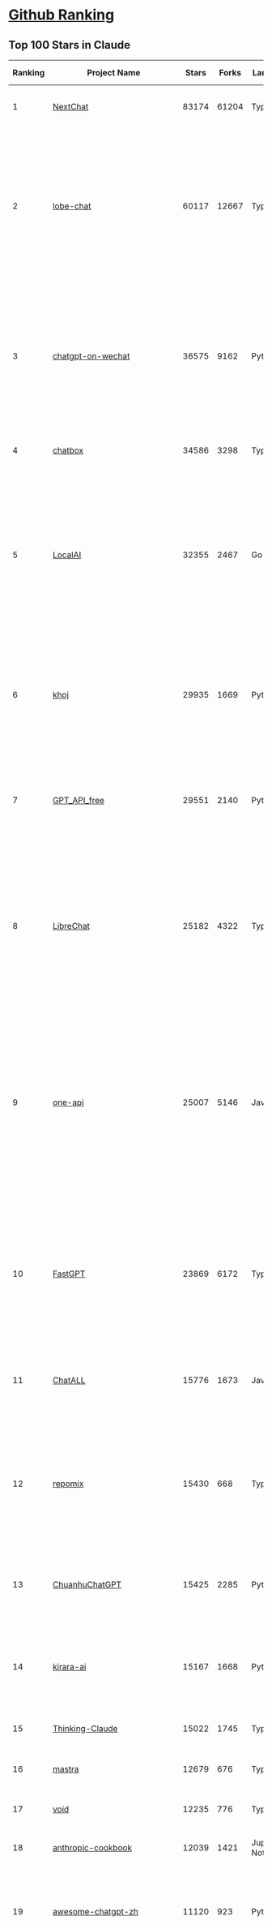 [Github Ranking](../README.md)
==========

## Top 100 Stars in Claude

| Ranking | Project Name | Stars | Forks | Language | Open Issues | Description | Last Commit |
| ------- | ------------ | ----- | ----- | -------- | ----------- | ----------- | ----------- |
| 1 | [NextChat](https://github.com/ChatGPTNextWeb/NextChat) | 83174 | 61204 | TypeScript | 626 | ✨ Light and Fast AI Assistant. Support: Web \| iOS \| MacOS \| Android \|  Linux \| Windows | 2025-04-19T08:00:42Z |
| 2 | [lobe-chat](https://github.com/lobehub/lobe-chat) | 60117 | 12667 | TypeScript | 724 | 🤯 Lobe Chat - an open-source, modern-design AI chat framework. Supports Multi AI Providers( OpenAI / Claude 3 / Gemini / Ollama / DeepSeek / Qwen), Knowledge Base (file upload / knowledge management / RAG ), Multi-Modals (Plugins/Artifacts) and Thinking. One-click FREE deployment of your private ChatGPT/ Claude / DeepSeek application. | 2025-05-05T00:33:45Z |
| 3 | [chatgpt-on-wechat](https://github.com/zhayujie/chatgpt-on-wechat) | 36575 | 9162 | Python | 290 | 基于大模型搭建的聊天机器人，同时支持 微信公众号、企业微信应用、飞书、钉钉 等接入，可选择GPT4.1/GPT-4o/GPT-o1/ DeepSeek/Claude/文心一言/讯飞星火/通义千问/ Gemini/GLM-4/Kimi/LinkAI，能处理文本、语音和图片，访问操作系统和互联网，支持基于自有知识库进行定制企业智能客服。 | 2025-04-20T09:22:54Z |
| 4 | [chatbox](https://github.com/chatboxai/chatbox) | 34586 | 3298 | TypeScript | 677 | User-friendly Desktop Client App for AI Models/LLMs (GPT, Claude, Gemini, Ollama...) | 2025-04-27T14:53:01Z |
| 5 | [LocalAI](https://github.com/mudler/LocalAI) | 32355 | 2467 | Go | 437 | :robot: The free, Open Source alternative to OpenAI, Claude and others. Self-hosted and local-first. Drop-in replacement for OpenAI,  running on consumer-grade hardware. No GPU required. Runs gguf, transformers, diffusers and many more models architectures. Features: Generate Text, Audio, Video, Images, Voice Cloning, Distributed, P2P inference | 2025-05-04T23:00:26Z |
| 6 | [khoj](https://github.com/khoj-ai/khoj) | 29935 | 1669 | Python | 67 | Your AI second brain. Self-hostable. Get answers from the web or your docs. Build custom agents, schedule automations, do deep research. Turn any online or local LLM into your personal, autonomous AI (gpt, claude, gemini, llama, qwen, mistral). Get started - free. | 2025-05-03T02:29:40Z |
| 7 | [GPT_API_free](https://github.com/chatanywhere/GPT_API_free) | 29551 | 2140 | Python | 9 | Free ChatGPT&DeepSeek API Key，免费ChatGPT&DeepSeek API。免费接入DeepSeek API和GPT4 API，支持 gpt \| deepseek \| claude \| gemini \| grok 等排名靠前的常用大模型。 | 2025-04-19T03:10:33Z |
| 8 | [LibreChat](https://github.com/danny-avila/LibreChat) | 25182 | 4322 | TypeScript | 148 | Enhanced ChatGPT Clone: Features Agents, DeepSeek, Anthropic, AWS, OpenAI, Assistants API, Azure, Groq, o1, GPT-4o, Mistral, OpenRouter, Vertex AI, Gemini, Artifacts, AI model switching, message search, Code Interpreter, langchain, DALL-E-3, OpenAPI Actions, Functions, Secure Multi-User Auth, Presets, open-source for self-hosting. Active project. | 2025-05-05T00:32:46Z |
| 9 | [one-api](https://github.com/songquanpeng/one-api) | 25007 | 5146 | JavaScript | 851 | LLM API 管理 & 分发系统，支持 OpenAI、Azure、Anthropic Claude、Google Gemini、DeepSeek、字节豆包、ChatGLM、文心一言、讯飞星火、通义千问、360 智脑、腾讯混元等主流模型，统一 API 适配，可用于 key 管理与二次分发。单可执行文件，提供 Docker 镜像，一键部署，开箱即用。LLM API management & key redistribution system, unifying multiple providers under a single API. Single binary, Docker-ready, with an English UI. | 2025-02-21T11:30:22Z |
| 10 | [FastGPT](https://github.com/labring/FastGPT) | 23869 | 6172 | TypeScript | 502 | FastGPT is a knowledge-based platform built on the LLMs, offers a comprehensive suite of out-of-the-box capabilities such as data processing, RAG retrieval, and visual AI workflow orchestration, letting you easily develop and deploy complex question-answering systems without the need for extensive setup or configuration. | 2025-04-30T09:44:34Z |
| 11 | [ChatALL](https://github.com/ai-shifu/ChatALL) | 15776 | 1673 | JavaScript | 222 |  Concurrently chat with ChatGPT, Bing Chat, Bard, Alpaca, Vicuna, Claude, ChatGLM, MOSS, 讯飞星火, 文心一言 and more, discover the best answers | 2025-04-20T18:12:53Z |
| 12 | [repomix](https://github.com/yamadashy/repomix) | 15430 | 668 | TypeScript | 76 | 📦 Repomix (formerly Repopack) is a powerful tool that packs your entire repository into a single, AI-friendly file. Perfect for when you need to feed your codebase to Large Language Models (LLMs) or other AI tools like Claude, ChatGPT, DeepSeek, Perplexity, Gemini, Gemma, Llama, Grok, and more. | 2025-05-05T02:08:03Z |
| 13 | [ChuanhuChatGPT](https://github.com/GaiZhenbiao/ChuanhuChatGPT) | 15425 | 2285 | Python | 122 | GUI for ChatGPT API and many LLMs. Supports agents, file-based QA, GPT finetuning and query with web search. All with a neat UI. | 2025-03-13T09:36:38Z |
| 14 | [kirara-ai](https://github.com/lss233/kirara-ai) | 15167 | 1668 | Python | 164 | 🤖 可 DIY 的 多模态 AI 聊天机器人 \| 🚀 快速接入 微信、 QQ、Telegram、等聊天平台 \| 🦈支持DeepSeek、Grok、Claude、Ollama、Gemini、OpenAI \| 工作流系统、网页搜索、AI画图、人设调教、虚拟女仆、语音对话 \|  | 2025-05-04T21:34:51Z |
| 15 | [Thinking-Claude](https://github.com/richards199999/Thinking-Claude) | 15022 | 1745 | TypeScript | 0 | Let your Claude able to think | 2025-03-10T04:02:46Z |
| 16 | [mastra](https://github.com/mastra-ai/mastra) | 12679 | 676 | TypeScript | 89 | The TypeScript AI agent framework. ⚡ Assistants, RAG, observability. Supports any LLM: GPT-4, Claude, Gemini, Llama. | 2025-05-05T02:13:34Z |
| 17 | [void](https://github.com/voideditor/void) | 12235 | 776 | TypeScript | 36 | None | 2025-05-05T02:33:30Z |
| 18 | [anthropic-cookbook](https://github.com/anthropics/anthropic-cookbook) | 12039 | 1421 | Jupyter Notebook | 29 | A collection of notebooks/recipes showcasing some fun and effective ways of using Claude. | 2025-04-17T17:17:25Z |
| 19 | [awesome-chatgpt-zh](https://github.com/EmbraceAGI/awesome-chatgpt-zh) | 11120 | 923 | Python | 0 | ChatGPT 中文指南🔥，ChatGPT 中文调教指南，指令指南，应用开发指南，精选资源清单，更好的使用 chatGPT 让你的生产力 up up up! 🚀 | 2024-11-05T10:24:21Z |
| 20 | [claude-engineer](https://github.com/Doriandarko/claude-engineer) | 10985 | 1165 | Python | 11 | Claude Engineer is an interactive command-line interface (CLI) that leverages the power of Anthropic's Claude-3.5-Sonnet model to assist with software development tasks.This framework enables Claude to generate and manage its own tools, continuously expanding its capabilities through conversation. Available both as a CLI and a modern web interface | 2024-12-12T22:08:15Z |
| 21 | [LangBot](https://github.com/RockChinQ/LangBot) | 10892 | 814 | Python | 92 | 😎简单易用、🧩丰富生态 - 大模型原生即时通信机器人平台 \| 适配 QQ / 微信（企业微信、个人微信）/ 飞书 / 钉钉 / Discord / Telegram / Slack 等平台 \| 支持 ChatGPT、DeepSeek、Dify、Claude、Gemini、xAI、PPIO、Ollama、LM Studio、阿里云百炼、火山方舟、SiliconFlow、Qwen、Moonshot、ChatGLM、SillyTraven、MCP 等 LLM 的机器人 / Agent \| LLM-based instant messaging bots platform, supports Discord, Telegram, WeChat, Lark, DingTalk, QQ, Slack | 2025-05-04T08:05:02Z |
| 22 | [fastmcp](https://github.com/jlowin/fastmcp) | 8536 | 444 | Python | 35 | 🚀 The fast, Pythonic way to build MCP servers and clients | 2025-05-04T19:07:21Z |
| 23 | [coai](https://github.com/coaidev/coai) | 8298 | 1114 | TypeScript | 18 | 🚀 Next Generation AI One-Stop Internationalization Solution. 🚀 下一代 AI 一站式 B/C 端解决方案，支持 OpenAI，Midjourney，Claude，讯飞星火，Stable Diffusion，DALL·E，ChatGLM，通义千问，腾讯混元，360 智脑，百川 AI，火山方舟，新必应，Gemini，Moonshot 等模型，支持对话分享，自定义预设，云端同步，模型市场，支持弹性计费和订阅计划模式，支持图片解析，支持联网搜索，支持模型缓存，丰富美观的后台管理与仪表盘数据统计。 | 2025-04-30T19:12:53Z |
| 24 | [claude-code](https://github.com/anthropics/claude-code) | 8256 | 449 | Shell | 378 | Claude Code is an agentic coding tool that lives in your terminal, understands your codebase, and helps you code faster by executing routine tasks, explaining complex code, and handling git workflows - all through natural language commands. | 2025-05-02T17:09:41Z |
| 25 | [claude-task-master](https://github.com/eyaltoledano/claude-task-master) | 7724 | 806 | JavaScript | 76 | An AI-powered task-management system you can drop into Cursor, Lovable, Windsurf, Roo, and others. | 2025-05-03T19:24:39Z |
| 26 | [Noi](https://github.com/lencx/Noi) | 7484 | 564 | JavaScript | 148 | 🚀 Power Your World with AI - Explore, Extend, Empower. | 2025-05-01T02:21:25Z |
| 27 | [Upsonic](https://github.com/Upsonic/Upsonic) | 7413 | 691 | Python | 36 | The most reliable AI agent framework that supports MCP. | 2025-05-04T16:36:50Z |
| 28 | [new-api](https://github.com/QuantumNous/new-api) | 7176 | 1410 | Go | 166 | AI模型接口管理与分发系统，支持将多种大模型转为统一格式调用，支持OpenAI、Claude等格式，可供个人或者企业内部管理与分发渠道使用，本项目基于One API二次开发。🍥 The next-generation LLM gateway and AI asset management system supports multiple languages. | 2025-05-04T16:40:25Z |
| 29 | [BlackFriday-GPTs-Prompts](https://github.com/friuns2/BlackFriday-GPTs-Prompts) | 6628 | 1033 | None | 86 | List of free GPTs that doesn't require plus subscription  | 2024-11-08T11:03:14Z |
| 30 | [opencommit](https://github.com/di-sukharev/opencommit) | 6615 | 354 | JavaScript | 148 | GPT wrapper for git — generate commit messages with an LLM in 1 sec — works best with Claude 3.5 — supports local models too | 2025-05-03T09:06:21Z |
| 31 | [aichat](https://github.com/sigoden/aichat) | 6607 | 428 | Rust | 0 | All-in-one LLM CLI tool featuring Shell Assistant, Chat-REPL, RAG, AI Tools & Agents, with access to OpenAI, Claude, Gemini, Ollama, Groq, and more. | 2025-05-02T00:17:55Z |
| 32 | [promptfoo](https://github.com/promptfoo/promptfoo) | 6398 | 520 | TypeScript | 158 | Test your prompts, agents, and RAGs. Red teaming, pentesting, and vulnerability scanning for LLMs. Compare performance of GPT, Claude, Gemini, Llama, and more. Simple declarative configs with command line and CI/CD integration. | 2025-05-04T21:26:05Z |
| 33 | [llamacoder](https://github.com/Nutlope/llamacoder) | 5956 | 1385 | TypeScript | 39 | Open source Claude Artifacts – built with Llama 3.1 405B | 2025-04-08T15:15:38Z |
| 34 | [deep-searcher](https://github.com/zilliztech/deep-searcher) | 5809 | 570 | Python | 28 | Open Source Deep Research Alternative to Reason and Search on Private Data. Written in Python. | 2025-04-29T10:08:46Z |
| 35 | [code2prompt](https://github.com/mufeedvh/code2prompt) | 5548 | 316 | MDX | 7 | A CLI tool to convert your codebase into a single LLM prompt with source tree, prompt templating, and token counting. | 2025-04-28T20:55:23Z |
| 36 | [fragments](https://github.com/e2b-dev/fragments) | 5316 | 692 | TypeScript | 7 | Open-source Next.js template for building apps that are fully generated by AI. By E2B. | 2025-04-23T11:55:37Z |
| 37 | [opencompass](https://github.com/open-compass/opencompass) | 5282 | 557 | Python | 299 | OpenCompass is an LLM evaluation platform, supporting a wide range of models (Llama3, Mistral, InternLM2,GPT-4,LLaMa2, Qwen,GLM, Claude, etc) over 100+ datasets. | 2025-04-30T09:12:34Z |
| 38 | [deepclaude](https://github.com/getAsterisk/deepclaude) | 5093 | 399 | Rust | 45 | A high-performance LLM inference API and Chat UI that integrates DeepSeek R1's CoT reasoning traces with Anthropic Claude models. | 2025-02-04T22:55:51Z |
| 39 | [fastapi_mcp](https://github.com/tadata-org/fastapi_mcp) | 4298 | 361 | Python | 37 | Expose your FastAPI endpoints as Model Context Protocol (MCP) tools, with Auth! | 2025-04-28T16:01:55Z |
| 40 | [GodMode](https://github.com/smol-ai/GodMode) | 4261 | 336 | TypeScript | 50 | AI Chat Browser: Fast, Full webapp access to ChatGPT / Claude / Bard / Bing / Llama2! I use this 20 times a day. | 2024-07-29T00:31:03Z |
| 41 | [maestro](https://github.com/Doriandarko/maestro) | 4230 | 653 | Python | 32 | A framework for Claude Opus to intelligently orchestrate subagents. | 2024-07-01T06:49:15Z |
| 42 | [bot-on-anything](https://github.com/zhayujie/bot-on-anything) | 4069 | 925 | Python | 263 | A large model-based chatbot builder that can quickly integrate AI models (including ChatGPT, Claude, Gemini) into various software applications (such as Telegram, Gmail, Slack, and websites). | 2025-01-03T14:13:51Z |
| 43 | [obsidian-smart-connections](https://github.com/brianpetro/obsidian-smart-connections) | 3601 | 208 | JavaScript | 354 | Chat with your notes & see links to related content with AI embeddings. Use local models or 100+ via APIs like Claude, Gemini, ChatGPT & Llama 3 | 2025-05-03T18:37:58Z |
| 44 | [casibase](https://github.com/casibase/casibase) | 3562 | 418 | Go | 27 | ⚡️AI Cloud OS: Open-source enterprise-level AI knowledge base and MCP (model-context-protocol)/A2A (agent-to-agent) management platform with admin UI, user management and Single-Sign-On⚡️, supports ChatGPT, Claude, Llama, Ollama, HuggingFace, etc., chat bot demo: https://ai.casibase.com, admin UI demo: https://ai-admin.casibase.com | 2025-05-02T13:03:45Z |
| 45 | [codecompanion.nvim](https://github.com/olimorris/codecompanion.nvim) | 3538 | 201 | Lua | 2 | ✨ AI-powered coding, seamlessly in Neovim | 2025-05-04T20:48:13Z |
| 46 | [every-chatgpt-gui](https://github.com/billmei/every-chatgpt-gui) | 3440 | 244 | None | 4 | Every front-end GUI client for ChatGPT, Claude, and other LLMs | 2025-05-02T02:24:21Z |
| 47 | [mcp-playwright](https://github.com/executeautomation/mcp-playwright) | 3398 | 273 | TypeScript | 21 | Playwright Model Context Protocol Server - Tool to automate Browsers and APIs in Claude Desktop, Cline, Cursor IDE and More 🔌 | 2025-04-22T22:00:52Z |
| 48 | [free-llm-api-resources](https://github.com/cheahjs/free-llm-api-resources) | 3061 | 262 | Python | 5 | A list of free LLM inference resources accessible via API. | 2025-05-03T08:30:57Z |
| 49 | [Awesome-ChatGPT-prompts-ZH_CN](https://github.com/L1Xu4n/Awesome-ChatGPT-prompts-ZH_CN) | 3008 | 165 | None | 12 | 如何将ChatGPT调教成一只猫娘 | 2023-07-18T15:57:44Z |
| 50 | [firecrawl-mcp-server](https://github.com/mendableai/firecrawl-mcp-server) | 2900 | 268 | JavaScript | 23 | Official Firecrawl MCP Server - Adds powerful web scraping to Cursor, Claude and any other LLM clients. | 2025-04-24T22:57:57Z |
| 51 | [claude-coder](https://github.com/kodu-ai/claude-coder) | 2898 | 138 | TypeScript | 20 | Kodu is an autonomous coding agent that lives in your IDE. It is a VSCode extension that can help you build your dream project step by step by leveraging the latest technologies in automated coding agents  | 2025-04-30T10:21:02Z |
| 52 | [aide](https://github.com/nicepkg/aide) | 2572 | 177 | TypeScript | 32 | Conquer Any Code in VSCode: One-Click Comments, Conversions, UI-to-Code, and AI Batch Processing of Files! 在 VSCode 中征服任何代码：一键注释、转换、UI 图生成代码、AI 批量处理文件！💪 | 2025-03-08T03:13:34Z |
| 53 | [DeepClaude](https://github.com/ErlichLiu/DeepClaude) | 2561 | 493 | Python | 25 | Unleash Next-Level AI! 🚀  💻 Code Generation: DeepSeek r1 + Claude 3.7 Sonnet - Unparalleled Performance! 📝 Content Creation: DeepSeek r1 + Gemini 2.5 Pro - Superior Quality! 🔌 OpenAI-Compatible. 🌊 Streaming & Non-Streaming Support.  ✨ Experience the Future of AI – Today! Click to Try Now! ✨ | 2025-04-03T11:51:59Z |
| 54 | [poe-api](https://github.com/ading2210/poe-api) | 2502 | 313 | Python | 39 | [UNMAINTAINED] A reverse engineered Python API wrapper for Quora's Poe, which provides free access to ChatGPT, GPT-4, and Claude. | 2023-09-18T04:56:52Z |
| 55 | [DesktopCommanderMCP](https://github.com/wonderwhy-er/DesktopCommanderMCP) | 2434 | 262 | TypeScript | 20 | This is MCP server for Claude that gives it terminal control, file system search and diff file editing capabilities | 2025-05-04T18:09:32Z |
| 56 | [CL4R1T4S](https://github.com/elder-plinius/CL4R1T4S) | 2389 | 708 | None | 3 | SYSTEM PROMPT TRANSPARENCY FOR ALL - CHATGPT, GEMINI, GROK, CLAUDE, PERPLEXITY, CURSOR, WINDSURF, DEVIN, REPLIT, AND MORE! | 2025-04-28T18:52:46Z |
| 57 | [awesome-claude-prompts](https://github.com/langgptai/awesome-claude-prompts) | 2359 | 224 | None | 0 | This repo includes Claude prompt curation to use Claude better. | 2025-03-01T00:29:09Z |
| 58 | [opencode](https://github.com/opencode-ai/opencode) | 2347 | 153 | Go | 25 | None | 2025-05-02T20:24:33Z |
| 59 | [VLMEvalKit](https://github.com/open-compass/VLMEvalKit) | 2304 | 348 | Python | 95 | Open-source evaluation toolkit of large multi-modality models (LMMs), support 220+ LMMs, 80+ benchmarks | 2025-05-03T14:11:05Z |
| 60 | [griptape](https://github.com/griptape-ai/griptape) | 2281 | 189 | Python | 60 | Modular Python framework for AI agents and workflows with chain-of-thought reasoning, tools, and memory.  | 2025-05-02T16:52:25Z |
| 61 | [ruby_llm](https://github.com/crmne/ruby_llm) | 2149 | 107 | Ruby | 38 | Stop juggling AI SDKs! RubyLLM offers one delightful Ruby interface for OpenAI, Anthropic, Gemini, Bedrock, OpenRouter, DeepSeek, Ollama & compatible APIs. Chat, Vision, Audio, PDF, Images, Embeddings, Tools, Streaming & Rails integration. | 2025-04-25T15:40:44Z |
| 62 | [elia](https://github.com/darrenburns/elia) | 2133 | 131 | Python | 12 | A snappy, keyboard-centric terminal user interface for interacting with large language models. Chat with ChatGPT, Claude, Llama 3, Phi 3, Mistral, Gemma and more. | 2024-10-10T19:12:52Z |
| 63 | [git-mcp](https://github.com/idosal/git-mcp) | 2036 | 114 | TypeScript | 17 | Put an end to code hallucinations! GitMCP is a free, open-source, remote MCP server for any GitHub project | 2025-04-29T16:30:26Z |
| 64 | [unity-mcp](https://github.com/justinpbarnett/unity-mcp) | 1876 | 261 | C# | 32 | A Unity MCP server that allows MCP clients like Claude Desktop or Cursor to perform Unity Editor actions. | 2025-04-09T13:19:24Z |
| 65 | [dialoqbase](https://github.com/n4ze3m/dialoqbase) | 1753 | 276 | TypeScript | 39 | Create chatbots with ease | 2024-10-15T14:24:20Z |
| 66 | [Awesome-MCP-ZH](https://github.com/yzfly/Awesome-MCP-ZH) | 1714 | 89 | None | 0 | MCP 资源精选， MCP指南，Claude MCP，MCP Servers, MCP Clients | 2025-04-30T00:32:08Z |
| 67 | [tokencost](https://github.com/AgentOps-AI/tokencost) | 1650 | 73 | Python | 14 | Easy token price estimates for 400+ LLMs. TokenOps. | 2025-04-14T06:41:50Z |
| 68 | [Thinking_in_Java_MindMapping](https://github.com/LjyYano/Thinking_in_Java_MindMapping) | 1605 | 461 | None | 0 | 编程笔记、观影指南、读书笔记、生活感悟、Switch 游戏 | 2025-04-22T07:02:13Z |
| 69 | [awesome-ai-system-prompts](https://github.com/dontriskit/awesome-ai-system-prompts) | 1604 | 181 | TypeScript | 1 | 🧠 Curated collection of system prompts for top AI tools. Perfect for AI agent builders and prompt engineers. Incuding: ChatGPT, Claude, Perplexity, Manus, Claude-Code, Loveable, v0, Grok, same new, windsurf, notion, and MetaAI.  | 2025-04-20T19:45:00Z |
| 70 | [papersgpt-for-zotero](https://github.com/papersgpt/papersgpt-for-zotero) | 1561 | 48 | JavaScript | 40 | Zotero chat PDF with AI, DeepSeek, GPT 4.1, ChatGPT, Claude, Gemini, Qwen3 | 2025-04-29T11:15:02Z |
| 71 | [GalTransl](https://github.com/GalTransl/GalTransl) | 1526 | 100 | Python | 25 | 支持GPT-4/Claude/Deepseek/Sakura等大语言模型的Galgame自动化翻译解决方案  Automated translation solution for visual novels supporting GPT-4/Claude/Deepseek/Sakura | 2025-05-04T15:07:23Z |
| 72 | [exa-mcp-server](https://github.com/exa-labs/exa-mcp-server) | 1490 | 122 | TypeScript | 7 | Claude can perform Web Search \| Exa with MCP (Model Context Protocol) | 2025-05-01T23:21:08Z |
| 73 | [ax](https://github.com/ax-llm/ax) | 1449 | 109 | TypeScript | 10 | The "official" unofficial DSPy framework. Build LLM powered agents and other workflows, based on the Stanford DSP paper. | 2025-05-03T18:35:29Z |
| 74 | [DevDocs](https://github.com/cyberagiinc/DevDocs) | 1446 | 137 | TypeScript | 7 | Completely free, private, UI based Tech Documentation MCP server. Designed for coders and software developers in mind. Easily integrate into Cursor, Windsurf, Cline, Roo Code, Claude Desktop App  | 2025-04-28T01:59:07Z |
| 75 | [AIChatWeb](https://github.com/Nanjiren01/AIChatWeb) | 1441 | 398 | TypeScript | 20 | 在ChatGPT-Next-Web的基础上，增加注册登录，额度限制，邀请，敏感词，支付，基于docker一键部署。提供后台管理系统，可配置标题、欢迎词、额度不足提醒、公告 | 2024-07-19T07:23:42Z |
| 76 | [Agently](https://github.com/AgentEra/Agently) | 1322 | 150 | Python | 27 | [GenAI Application Development Framework]  🚀 Build GenAI application quick and easy 💬 Easy to interact with GenAI agent in code using structure data and chained-calls syntax 🧩 Use Agently Workflow to manage complex GenAI working logic 🔀 Switch to any model without rewrite application code | 2025-05-04T13:37:50Z |
| 77 | [prism](https://github.com/prism-php/prism) | 1319 | 107 | PHP | 18 | A unified interface for working with LLMs in Laravel | 2025-05-04T15:59:13Z |
| 78 | [mcp](https://github.com/BrowserMCP/mcp) | 1295 | 66 | TypeScript | 19 | Browser MCP is a Model Context Provider (MCP) server that allows AI applications to control your browser | 2025-04-24T21:49:44Z |
| 79 | [claude-to-chatgpt](https://github.com/jtsang4/claude-to-chatgpt) | 1291 | 152 | Python | 10 | This project converts the API of Anthropic's Claude model to the OpenAI Chat API format. | 2024-08-18T08:35:25Z |
| 80 | [PandoraHelper](https://github.com/nianhua99/PandoraHelper) | 1275 | 174 | TypeScript | 6 | 使用 PandoraHelper 轻松和你的小伙伴共享 ChatGPT Plus/Claude Pro 服务！ | 2025-02-24T09:10:11Z |
| 81 | [AISuperDomain](https://github.com/win4r/AISuperDomain) | 1265 | 223 | C# | 34 | Aila(AI超元域): The premier AI integration tool for Windows, macOS, and Android. Ask once, get answers from 10+ AIs like ChatGPT, Gemini, Claude3, Copilot, Poe, perplexity and more. Features customizable AI and prompts. | 2025-03-29T13:30:57Z |
| 82 | [modelfusion](https://github.com/vercel/modelfusion) | 1261 | 90 | TypeScript | 33 | The TypeScript library for building AI applications. | 2024-07-19T15:17:19Z |
| 83 | [ChatChat](https://github.com/okisdev/ChatChat) | 1253 | 216 | TypeScript | 3 | Chat Chat, your own unified chat and search to AI platform, with a simple and easy to use interface. | 2025-05-02T21:58:02Z |
| 84 | [spacy-llm](https://github.com/explosion/spacy-llm) | 1239 | 95 | Python | 37 | 🦙 Integrating LLMs into structured NLP pipelines | 2025-01-08T22:26:19Z |
| 85 | [codemcp](https://github.com/ezyang/codemcp) | 1234 | 99 | Python | 34 | Coding assistant MCP for Claude Desktop | 2025-05-05T01:54:42Z |
| 86 | [aws-genai-llm-chatbot](https://github.com/aws-samples/aws-genai-llm-chatbot) | 1234 | 374 | TypeScript | 26 | A modular and comprehensive solution to deploy a Multi-LLM and Multi-RAG powered chatbot (Amazon Bedrock, Anthropic, HuggingFace, OpenAI, Meta, AI21, Cohere, Mistral) using AWS CDK on AWS | 2025-05-02T08:29:10Z |
| 87 | [sage](https://github.com/Storia-AI/sage) | 1227 | 108 | Python | 23 | Chat with any codebase in under two minutes \| Fully local or via third-party APIs | 2024-11-11T04:49:34Z |
| 88 | [claude-prompt-generator](https://github.com/aws-samples/claude-prompt-generator) | 1218 | 110 | Python | 1 | None | 2024-10-10T21:34:35Z |
| 89 | [gp.nvim](https://github.com/Robitx/gp.nvim) | 1156 | 96 | Lua | 42 | Gp.nvim (GPT prompt) Neovim AI plugin: ChatGPT sessions & Instructable text/code operations & Speech to text [OpenAI, Ollama, Anthropic, ..] | 2025-04-08T21:18:30Z |
| 90 | [kubb](https://github.com/kubb-labs/kubb) | 1119 | 88 | TypeScript | 16 | The ultimate toolkit for working with APIs. | 2025-04-30T08:24:36Z |
| 91 | [bedrock-chat](https://github.com/aws-samples/bedrock-chat) | 1111 | 422 | TypeScript | 112 | AWS-native chatbot using Bedrock | 2025-05-01T09:56:38Z |
| 92 | [open-computer-use](https://github.com/e2b-dev/open-computer-use) | 1094 | 143 | Python | 6 | AI computer use powered by open source LLMs and E2B Desktop Sandbox | 2025-03-13T07:46:24Z |
| 93 | [APIPark](https://github.com/APIParkLab/APIPark) | 1087 | 153 | TypeScript | 60 | 🦄云原生、超高性能 AI&API网关，LLM API 管理、分发系统、开放平台，支持所有AI API，不限于OpenAI、Azure、Anthropic Claude、Google Gemini、DeepSeek、字节豆包、ChatGLM、文心一言、讯飞星火、通义千问、360 智脑、腾讯混元等主流模型，统一 API 请求和返回，API申请与审批，调用统计、负载均衡、多模型灾备。一键部署，开箱即用。Cloud native, ultra-high performance AI&API gateway, LLM API management, distribution system, open platform, supporting all AI APIs. | 2025-04-30T09:17:44Z |
| 94 | [poe-api-wrapper](https://github.com/snowby666/poe-api-wrapper) | 1080 | 144 | Python | 27 | 👾 A Python API wrapper for Poe.com. With this, you will have free access to GPT-4, Claude, Llama, Gemini, Mistral and more! 🚀 | 2025-03-07T20:07:31Z |
| 95 | [chatgpt-shell](https://github.com/xenodium/chatgpt-shell) | 1037 | 92 | Emacs Lisp | 44 | A multi-llm Emacs shell (ChatGPT, Claude, DeepSeek, Gemini, Kagi, Ollama, Perplexity) + editing integrations | 2025-04-29T08:09:03Z |
| 96 | [langchat](https://github.com/TyCoding/langchat) | 1035 | 213 | Java | 7 | LangChat: Java LLMs/AI Project, Supports Multi AI Providers( Gitee AI/ 智谱清言 / 阿里通义 / 百度千帆 / DeepSeek / 抖音豆包 / 零一万物 / 讯飞星火 / OpenAI / Gemini / Ollama / Azure / Claude 等大模型), Java生态下AI大模型产品解决方案，快速构建企业级AI知识库、AI机器人应用 | 2025-04-03T08:57:02Z |
| 97 | [ChatGPT-Telegram-Bot](https://github.com/yym68686/ChatGPT-Telegram-Bot) | 1019 | 331 | Python | 10 | TeleChat: 🤖️ an AI chat Telegram bot can Web Search Powered by GPT-3.5/4/4 Turbo/4o, DALL·E 3, Groq, Gemini 1.5 Pro/Flash and the official Claude2.1/3/3.5 API using Python on Zeabur, fly.io and Replit. | 2025-05-03T00:37:25Z |
| 98 | [py-gpt](https://github.com/szczyglis-dev/py-gpt) | 1012 | 192 | Python | 23 | Desktop AI Assistant powered by o1, o3, GPT-4, GPT-4 Vision, Gemini, Claude, Llama 3, DeepSeek, Bielik, DALL-E,  chat, vision, voice control, image generation and analysis, agents, command execution, file upload/download, speech synthesis and recognition, access to Web, memory, presets, assistants, plugins, and more. Linux, Windows, Mac | 2025-03-06T02:28:15Z |
| 99 | [RisuAI](https://github.com/kwaroran/RisuAI) | 1008 | 177 | TypeScript | 66 | Make your own story. User-friendly software for LLM roleplaying | 2025-04-28T07:44:43Z |
| 100 | [AIaW](https://github.com/NitroRCr/AIaW) | 1004 | 84 | Vue | 12 | AI as Workspace - A better AI (LLM) client. Full-featured, lightweight. Support multiple workspaces, plugin system, cross-platform, local first + real-time cloud sync, Artifacts, MCP \| 更好的 AI 客户端 | 2025-05-03T15:02:53Z |

